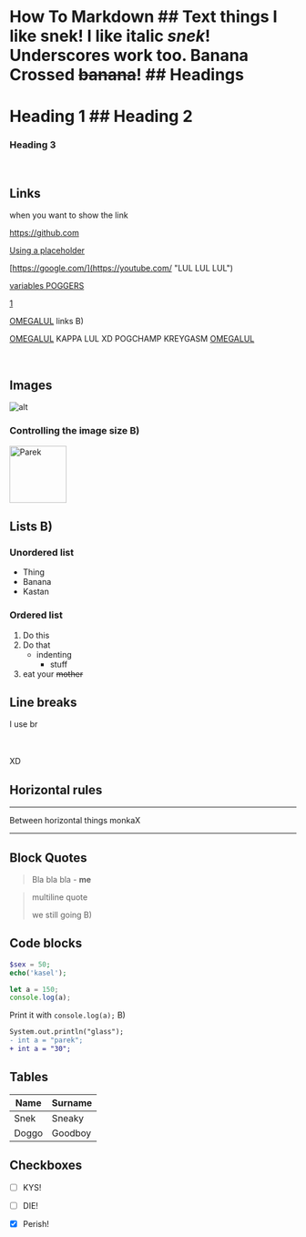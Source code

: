 # How To Markdown ## Text things I like **snek**!  I like italic *snek*!  __Underscores__ work too.  Banana Crossed ~~banana~~!  ## Headings <br>
# Heading 1 ## Heading 2 
### Heading 3

<br>

## Links

when you want to show the link

<https://github.com>

[Using a placeholder](https://github.com)

[https://google.com/](https://youtube.com/ "LUL LUL LUL")

[variables POGGERS][1]

[1]

[OMEGALUL][1] links B)

[OMEGALUL][1] KAPPA LUL XD POGCHAMP KREYGASM [OMEGALUL][1]

<br>

## Images

![alt](https://i.ytimg.com/vi/g6yB8QwWiAE/hqdefault.jpg "Title B)")

### Controlling the image size B)

<img alt="Parek" src="https://i.ytimg.com/vi/g6yB8QwWiAE/hqdefault.jpg" height="100" width="100"/>

<br>

## Lists B)

### Unordered list

- Thing
- Banana
- Kastan


### Ordered list

1. Do this
2. Do that
	+ indenting
		+ stuff
3. eat your ~~mother~~


## Line breaks

I use br 
<br> <br> <br>

XD

## Horizontal rules

---

Between horizontal things monkaX

---

## Block Quotes

> Bla bla bla - **me**

> multiline quote
>
> we still going B)


## Code blocks

```php
$sex = 50;
echo('kasel');
```

```js
let a = 150;
console.log(a);
```

Print it with `console.log(a);` B)


```diff
System.out.println("glass");
- int a = "parek";
+ int a = "30";
```

## Tables

|Name| Surname|
|----|:--------|
|Snek| Sneaky|
|Doggo| Goodboy| 


## Checkboxes

* [ ] KYS!
* [ ] DIE!
* [x] Perish!





[1]: https://github.com
